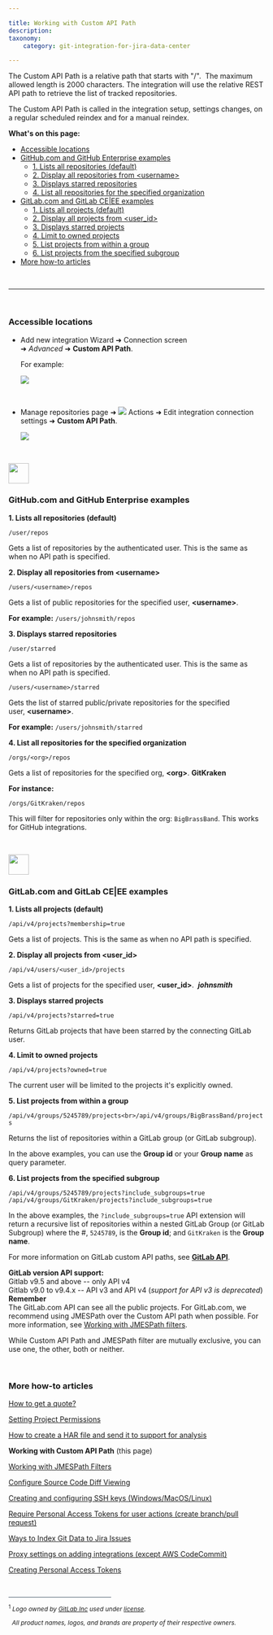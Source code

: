 ```yaml
---

title: Working with Custom API Path
description:
taxonomy:
    category: git-integration-for-jira-data-center

---
```


The Custom API Path is a relative path that starts with "/".  The maximum allowed length is 2000 characters. The integration will use the relative REST API path to retrieve the list of tracked repositories.

The Custom API Path is called in the integration setup, settings changes, on a regular scheduled reindex and for a manual reindex.

**What's on this page:**
- [Accessible locations](#accessible-locations)
- [GitHub.com and GitHub Enterprise examples](#githubcom-and-github-enterprise-examples)
  - [1. Lists all repositories (default)](#1-lists-all-repositories-default)
  - [2. Display all repositories from \<username\>](#2-display-all-repositories-from-username)
  - [3. Displays starred repositories](#3-displays-starred-repositories)
  - [4. List all repositories for the specified organization](#4-list-all-repositories-for-the-specified-organization)
- [GitLab.com and GitLab CE|EE examples](#gitlabcom-and-gitlab-ceee-examples)
  - [1. Lists all projects (default)](#1-lists-all-projects-default)
  - [2. Display all projects from \<user\_id\>](#2-display-all-projects-from-user_id)
  - [3. Displays starred projects](#3-displays-starred-projects)
  - [4. Limit to owned projects](#4-limit-to-owned-projects)
  - [5. List projects from within a group](#5-list-projects-from-within-a-group)
  - [6. List projects from the specified subgroup](#6-list-projects-from-the-specified-subgroup)
- [More how-to articles](#more-how-to-articles)

&nbsp;
* * *
&nbsp;

### Accessible locations

*   Add new integration Wizard ➜ Connection screen ➜ _Advanced_ ➜ **Custom API Path**.

    For example:

    ![](/wp-content/uploads/gij-gitserver-github-custom-api-path-01.png)

&nbsp;

*   Manage repositories page ➜ ![](/wp-content/uploads/actions-icon.png) Actions ➜ Edit integration connection settings ➜ **Custom API Path**.

    ![](/wp-content/uploads/gij-gitserver-actions-int-conn-cfg-custom-apipath.png)

&nbsp;

<div id='githubcom-and-github-enterprise-examples'></div> <!-- set anchor -->
<img src='/wp-content/uploads/github-mobile-dark.png' width=40 height=40 style='margin-bottom:10px;display:block;' />

### GitHub\.com and GitHub Enterprise examples

**1\. Lists all repositories (default)**

`/user/repos`

Gets a list of repositories by the authenticated user. This is the same as when no API path is specified.

**2\. Display all repositories from \<username\>**

`/users/<username>/repos`

Gets a list of public repositories for the specified user, **\<username\>**.

**For example:** `/users/johnsmith/repos`

**3\. Displays starred repositories**

`/user/starred`

Gets a list of repositories by the authenticated user. This is the same as when no API path is specified.

`/users/<username>/starred`

Gets the list of starred public/private repositories for the specified user, **\<username\>**.

**For example:** `/users/johnsmith/starred`

**4\. List all repositories for the specified organization**

`/orgs/<org>/repos`

Gets a list of repositories for the specified org, **\<org\>**. __GitKraken__

**For instance:**

`/orgs/GitKraken/repos`

This will filter for repositories only within the org: `BigBrassBand`. This works for GitHub integrations.

&nbsp;

<div id='gitlabcom-and-gitlab-ceee-examples'></div> <!-- set anchor -->
<img src='/wp-content/uploads/gij-gitlab-mobile.png' width=40 height=40 style='margin-bottom:10px;display:block;' />

### GitLab.com and GitLab CE|EE examples

**1\. Lists all projects (default)**

`/api/v4/projects?membership=true`

Gets a list of projects. This is the same as when no API path is specified.

**2\. Display all projects from \<user\_id\>**

`/api/v4/users/<user_id>/projects`

Gets a list of projects for the specified user, **\<user\_id\>**.  _**johnsmith**_

**3\. Displays starred projects**

`/api/v4/projects?starred=true`

Returns GitLab projects that have been starred by the connecting GitLab user.

**4\. Limit to owned projects**

`/api/v4/projects?owned=true`

The current user will be limited to the projects it's explicitly owned.

**5\. List projects from within a group**

`/api/v4/groups/5245789/projects<br>/api/v4/groups/BigBrassBand/projects`

Returns the list of repositories within a GitLab group (or GitLab subgroup).

In the above examples, you can use the **Group id** or your **Group** **name** as query parameter.

**6\. List projects from the specified subgroup**

`/api/v4/groups/5245789/projects?include_subgroups=true`
`/api/v4/groups/GitKraken/projects?include_subgroups=true`

In the above examples, the `?include_subgroups=true` API extension will return a recursive list of repositories within a nested GitLab Group (or GitLab Subgroup) where the #, `5245789`, is the **Group id**; and `GitKraken` is the **Group name**.

For more information on GitLab custom API paths, see <a href='https://docs.gitlab.com/ee/api/' target='_blank'><b>GitLab API</b></a>.

<div class="bbb-callout bbb--info">
    <div class="irow">
    <div class="ilogobox">
        <span class="logoimg"></span>
    </div>
    <div class="imsgbox">
        <b>GitLab version API support:</b><br>
        Gitlab v9.5 and above -- only API v4<br>
        Gitlab v9.0 to v9.4.x -- API v3 and API v4 (<i>support for API v3 is deprecated</i>)
    </div>
    </div>
</div>

<div class="bbb-callout bbb--note">
    <div class="irow">
    <div class="ilogobox">
        <span class="logoimg"></span>
    </div>
    <div class="imsgbox">
        <b>Remember</b><br>
        The GitLab.com API can see all the public projects. For GitLab.com, we recommend using JMESPath over the Custom API path when possible. For more information, see <a href='/git-integration-for-jira-data-center/working-with-jmespath-filters-gij-self-managed'>Working with JMESPath filters</a>.
    </div>
    </div>
</div>

While Custom API Path and JMESPath filter are mutually exclusive, you can use one, the other, both or neither.

&nbsp;

### More how-to articles

[How to get a quote?](/git-integration-for-jira-data-center/how-to-get-a-quote-gij-self-managed/)

[Setting Project Permissions](/git-integration-for-jira-data-center/Setting-Project-Permissions-gij-self-managed)

[How to create a HAR file and send it to support for analysis](/git-integration-for-jira-data-center/how-to-create-a-har-file-and-send-it-to-support-for-analysis-gij-self-managed/)

**Working with Custom API Path** (this page)

[Working with JMESPath Filters](/git-integration-for-jira-data-center/Working-with-JMESPath-Filters-gij-self-managed)

[Configure Source Code Diff Viewing](/git-integration-for-jira-data-center/configure-source-code-diff-viewing-gij-self-managed)

[Creating and configuring SSH keys (Windows/MacOS/Linux)](/git-integration-for-jira-data-center/creating-and-configuring-ssh-keys-windows-macos-linux-gij-self-managed)

[Require Personal Access Tokens for user actions (create branch/pull request)](/git-integration-for-jira-data-center/Require-Personal-Access-Tokens-for-user-actions-(create-branch-pull-request)-gij-self-managed)

[Ways to Index Git Data to Jira Issues](/git-integration-for-jira-data-center/Ways-to-Index-Git-Data-to-Jira-Issues-gij-self-managed)

[Proxy settings on adding integrations (except AWS CodeCommit)](/git-integration-for-jira-data-center/Proxy-settings-on-adding-integrations-(except-AWS-CodeCommit)-gij-self-managed)

[Creating Personal Access Tokens](/git-integration-for-jira-data-center/Creating-Personal-Access-Tokens-gij-self-managed)

&nbsp;
&nbsp;
&nbsp;
&nbsp;
&nbsp;

<div style='border-top: 1px solid #456; width: 40%; padding-bottom: 12px'></div>
<div style='font-size: 12px;'>
    <sup>1</sup> <i>Logo owned by <a href='https://gitlab.com/'>GitLab Inc</a> used under <a href='https://creativecommons.org/licenses/by-nc-sa/4.0/'>license</a>.
    <p>&nbsp;&nbsp;All product names, logos, and brands are property of their respective owners.</p></i>
</div>

